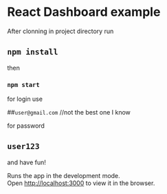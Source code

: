 # React Dashboard example

After clonning in project directory run

## `npm install`

then

### `npm start`


for login use

##`user@gmail.com` //not the best one I know

for password

## `user123`
and have fun!

Runs the app in the development mode.\
Open [http://localhost:3000](http://localhost:3000) to view it in the browser.


